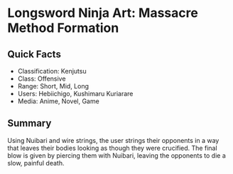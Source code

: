 # Longsword Ninja Art: Massacre Method Formation

## Quick Facts
- Classification: Kenjutsu
- Class: Offensive
- Range: Short, Mid, Long
- Users: Hebiichigo, Kushimaru Kuriarare
- Media: Anime, Novel, Game

## Summary
Using Nuibari and wire strings, the user strings their opponents in a way that leaves their bodies looking as though they were crucified. The final blow is given by piercing them with Nuibari, leaving the opponents to die a slow, painful death.
